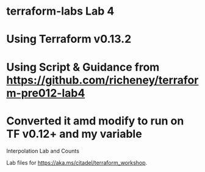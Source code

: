 # terraform-labs Lab 4
# Using Terraform v0.13.2
# Using Script & Guidance from  https://github.com/richeney/terraform-pre012-lab4
# Converted it amd modify to run on TF v0.12+ and my variable

Interpolation Lab and Counts 

Lab files for https://aka.ms/citadel/terraform_workshop.